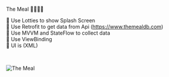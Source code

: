 The Meal 🌯🍱🍜🍲


🍟 Use Lotties to show Splash Screen <br>
🍟 Use Retrofit to get data from Api (https://www.themealdb.com) <br>
🍟 Use MVVM and StateFlow  to collect data  <br>
🍟 Use ViewBinding <br>
🍟 UI is (XML)<br>


<br>

![The Meal](https://github.com/user-attachments/assets/4e896d8d-a236-446e-a5d7-215279faa469)
